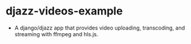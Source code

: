 # djazz-videos-example 

- A django/djazz app that provides video uploading, transcoding, and streaming with ffmpeg and hls.js.

